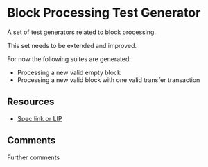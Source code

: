 # Block Processing Test Generator

A set of test generators related to block processing.

This set needs to be extended and improved.

For now the following suites are generated:

- Processing a new valid empty block
- Processing a new valid block with one valid transfer transaction

## Resources

- [Spec link or LIP]()

## Comments

Further comments
